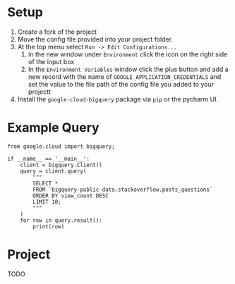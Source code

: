 # Setup

  1. Create a fork of the project
  2. Move the config file provided into your project folder.
  3. At the top menu select ```Run -> Edit Configurations...```
      1. in the new window under ```Environment``` click the icon on the right side of the input box
      2. In the ```Environment Variables``` window click the plus button and add a new record with the name of ```GOOGLE_APPLICATION_CREDENTIALS``` and set the value to the file path of the config file you added to your projectt
  4. Install the ```google-cloud-bigquery``` package via ```pip``` or the pycharm UI.

# Example Query
```
from google.cloud import bigquery;

if __name__ == '__main__':
    client = bigquery.Client()
    query = client.query(
        """
        SELECT *
        FROM `bigquery-public-data.stackoverflow.posts_questions`
        ORDER BY view_count DESC
        LIMIT 10;
        """
    )
    for row in query.result():
        print(row)
```
# Project
  TODO

